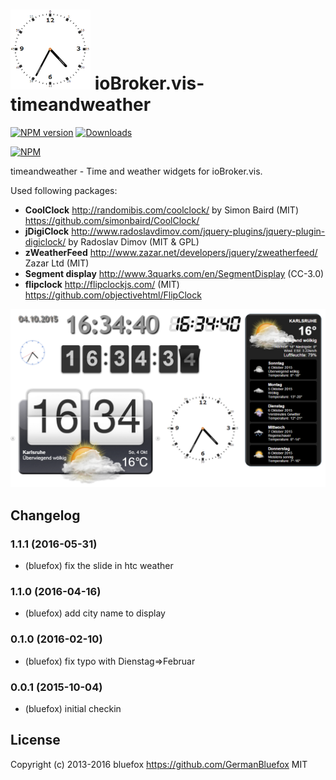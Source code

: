 ![Logo](admin/timeandweather.png)
ioBroker.vis-timeandweather
============

[![NPM version](http://img.shields.io/npm/v/iobroker.vis-timeandweather.svg)](https://www.npmjs.com/package/iobroker.vis-timeandweather)
[![Downloads](https://img.shields.io/npm/dm/iobroker.vis-timeandweather.svg)](https://www.npmjs.com/package/iobroker.vis-timeandweather)

[![NPM](https://nodei.co/npm/iobroker.vis-timeandweather.png?downloads=true)](https://nodei.co/npm/iobroker.vis-timeandweather/)


timeandweather - Time and weather widgets for ioBroker.vis.

Used following packages:
- **CoolClock** http://randomibis.com/coolclock/ by Simon Baird (MIT) 
  https://github.com/simonbaird/CoolClock/
- **jDigiClock** http://www.radoslavdimov.com/jquery-plugins/jquery-plugin-digiclock/ by Radoslav Dimov (MIT & GPL)
- **zWeatherFeed** http://www.zazar.net/developers/jquery/zweatherfeed/ Zazar Ltd (MIT)
- **Segment display** http://www.3quarks.com/en/SegmentDisplay (CC-3.0)
- **flipclock** http://flipclockjs.com/ (MIT)
  https://github.com/objectivehtml/FlipClock


![Example](img/widgets.png)

## Changelog
### 1.1.1 (2016-05-31)
- (bluefox) fix the slide in htc weather

### 1.1.0 (2016-04-16)
- (bluefox) add city name to display

### 0.1.0 (2016-02-10)
- (bluefox) fix typo with Dienstag=>Februar

### 0.0.1 (2015-10-04)
- (bluefox) initial checkin

## License
 Copyright (c) 2013-2016 bluefox https://github.com/GermanBluefox
 MIT
